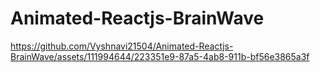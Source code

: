 # Animated-Reactjs-BrainWave



https://github.com/Vyshnavi21504/Animated-Reactjs-BrainWave/assets/111994644/223351e9-87a5-4ab8-911b-bf56e3865a3f






